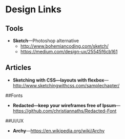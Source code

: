 # Design Links
## Tools
* **Sketch**—Photoshop alternative
  * http://www.bohemiancoding.com/sketch/
  * https://medium.com/design-ux/25545f6cb161

## Articles
* **Sketching with CSS—layouts with flexbox**—http://www.sketchingwithcss.com/samplechapter/

##Fonts
* **Redacted—keep your wireframes free of Ipsum**—https://github.com/christiannaths/Redacted-Font

##UI/UX
* **Archy**—https://en.wikipedia.org/wiki/Archy
